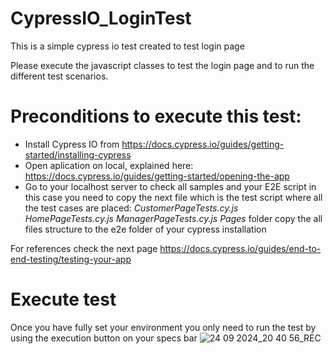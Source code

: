 # CypressIO_LoginTest
This is a simple cypress io test created to test login page

Please execute the javascript classes to test the login page and to run the different test scenarios.

# Preconditions to execute this test:
- Install Cypress IO from https://docs.cypress.io/guides/getting-started/installing-cypress
- Open aplication on local, explained here: https://docs.cypress.io/guides/getting-started/opening-the-app
- Go to your localhost server to check all samples and your E2E script in this case you need to copy the next file which is the test script where all the test cases are placed:
  *CustomerPageTests.cy.js*
  *HomePageTests.cy.js*
  *ManagerPageTests.cy.js*
  *Pages* folder
   copy the all files structure to the e2e folder of your cypress installation 
  
For references check the next page https://docs.cypress.io/guides/end-to-end-testing/testing-your-app

# Execute test

Once you have fully set your environment you only need to run the test by using the execution button on your specs bar
![24 09 2024_20 40 56_REC](https://github.com/user-attachments/assets/3b6b61d5-30f9-417e-9eef-af0de53305f5)
